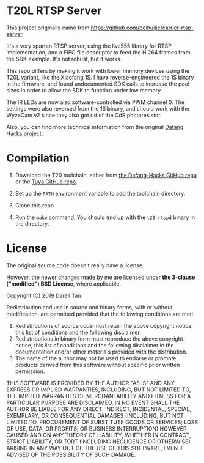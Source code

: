 T20L RTSP Server
==================

This project originally came from <https://github.com/beihuijie/carrier-rtsp-server>.

It's a very spartan RTSP server, using the live555 library for RTSP implementation,
and a FIFO file descriptor to feed the H.264 frames from the SDK example.
It's not robust, but it works.

This repo differs by making it work with lower memory devices using the T20L variant,
like the Xiaofang 1S. I have reverse-engineered the 1S binary in the firmware, 
and found undocumented SDK calls to increase the pool sizes in order to allow
the SDK to function under low memory.

The IR LEDs are now also software-controlled via PWM channel 0.
The settings were also reversed from the 1S binary, and should work with the 
WyzeCam v2 since they also got rid of the CdS photoresistor.

Also, you can find more technical information from the original 
[Dafang Hacks project](https://github.com/EliasKotlyar/Xiaomi-Dafang-Hacks).

Compilation
============

1. Download the T20 toolchain, either from [the Dafang-Hacks GitHub repo](https://github.com/Dafang-Hacks/Ingenic-T10_20/tree/master/resource/toolchain) or the [Tuya GitHub repo](https://github.com/TuyaInc/TUYA_IPC_SDK/tree/master/mips-linux-4.7.2_64Bit).

2. Set up the `PATH` environment variable to add the toolchain directory.

2. Clone this repo

3. Run the `make` command.
   You should end up with the `t20-rtspd` binary in the directory.

License
========

The original source code doesn't really have a license.

However, the newer changes made by me are licensed under **the 3-clause
("modified") BSD License**, where applicable.

Copyright (C) 2019 Darell Tan

Redistribution and use in source and binary forms, with or without
modification, are permitted provided that the following conditions
are met:

1. Redistributions of source code must retain the above copyright
   notice, this list of conditions and the following disclaimer.
2. Redistributions in binary form must reproduce the above copyright
   notice, this list of conditions and the following disclaimer in the
   documentation and/or other materials provided with the distribution.
3. The name of the author may not be used to endorse or promote products
   derived from this software without specific prior written permission.

THIS SOFTWARE IS PROVIDED BY THE AUTHOR "AS IS" AND ANY EXPRESS OR
IMPLIED WARRANTIES, INCLUDING, BUT NOT LIMITED TO, THE IMPLIED WARRANTIES
OF MERCHANTABILITY AND FITNESS FOR A PARTICULAR PURPOSE ARE DISCLAIMED.
IN NO EVENT SHALL THE AUTHOR BE LIABLE FOR ANY DIRECT, INDIRECT,
INCIDENTAL, SPECIAL, EXEMPLARY, OR CONSEQUENTIAL DAMAGES (INCLUDING, BUT
NOT LIMITED TO, PROCUREMENT OF SUBSTITUTE GOODS OR SERVICES; LOSS OF USE,
DATA, OR PROFITS; OR BUSINESS INTERRUPTION) HOWEVER CAUSED AND ON ANY
THEORY OF LIABILITY, WHETHER IN CONTRACT, STRICT LIABILITY, OR TORT
(INCLUDING NEGLIGENCE OR OTHERWISE) ARISING IN ANY WAY OUT OF THE USE OF
THIS SOFTWARE, EVEN IF ADVISED OF THE POSSIBILITY OF SUCH DAMAGE.

